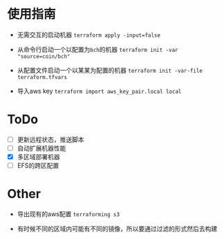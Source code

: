 # 使用指南

* 无需交互的启动机器
`terraform apply -input=false`

* 从命令行启动一个以配置为`bch`的机器
`terraform init -var "source=coin/bch"`

* 从配置文件启动一个以某某为配置的机器
`terraform init -var-file terraform.tfvars`

* 导入aws key
` terraform import aws_key_pair.local local `

# ToDo 

- [ ] 更新远程状态，推送脚本
- [ ] 自动扩展机器性能
- [x] 多区域部署机器
- [ ] EFS的跨区配置

# Other

* 导出现有的aws配置
`terraforming s3 `

* 有时候不同的区域内可能有不同的镜像，所以要通过过滤的形式然后去构建